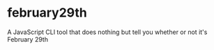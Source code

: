 # february29th
A JavaScript CLI tool that does nothing but tell you whether or not it's February 29th
